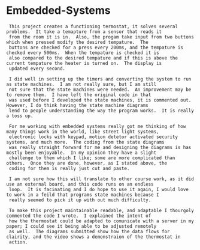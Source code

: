 # Embedded-Systems

     This project creates a functioning termostat, it solves several problems.  It take a temapture from a sensor that reads it
     from the room it is in.  Also, the progam take input from two buttons which when pressed modify the desired tempature.  The
     buttons are checked for a press every 200ms, and the tempature is checked every 500ms.  When the tempature is checked it is
     also compared to the desired tempature and if this is above the current tempature the heater is turned on.  The display is
     updated every second.
     
     I did well in setting up the timers and converting the system to run as state machines.  I am not really sure, but I am still
     not sure that the state machines were needed.  An improvement may be to remove them.  I have left the original code in that
     was used before I developed the state machines, it is commented out.  However, I do think having the state machine diagrams
     lend to people understanding the way the program works.  It is really a toss up.
     
     For me working with embedded systems really got me thinking of how many things work in the world, like street light systems,
     electronic locks with keypad, motion detetor activated security systems, and much more.  The coding from the state diagrams
     was really straight forward for me and designing the diagrams is has mostly been enjoyable.  In my opinion they have a slight
     challenge to them which I like; some are more complicated than others.  Once they are done, however, as I stated above, the
     coding for them is really just cut and paste.
     
     I am not sure how this will translate to other course work, as it did use an external board, and this code runs on an endless
     loop.  It is facinating and I do hope to use it again, I would love to work in a feild that programs state machines because I
     really seemed to pick it up with out much difficulty.
     
     To make this project maintainable readable, and adaptable I thourgoly commented the code I wrote.  I explained the intent of
     how the thermostat could be adapted to comunicate with a server in my paper; I could see it being able to be adjusted remotely
     as well.  The diagrams submitted show how the data flows for clairity, and the video shows a demonstraion of the thermostat in
     action.
